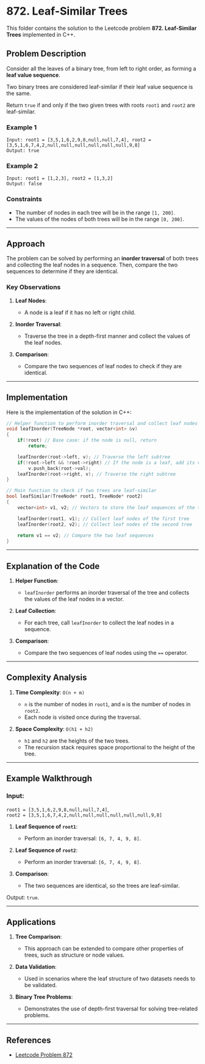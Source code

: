 # 872. Leaf-Similar Trees

This folder contains the solution to the Leetcode problem **872. Leaf-Similar Trees** implemented in C++.

## Problem Description

Consider all the leaves of a binary tree, from left to right order, as forming a **leaf value sequence**.

Two binary trees are considered leaf-similar if their leaf value sequence is the same.

Return `true` if and only if the two given trees with roots `root1` and `root2` are leaf-similar.

### Example 1

```
Input: root1 = [3,5,1,6,2,9,8,null,null,7,4], root2 = [3,5,1,6,7,4,2,null,null,null,null,null,null,9,8]
Output: true
```

### Example 2

```
Input: root1 = [1,2,3], root2 = [1,3,2]
Output: false
```

### Constraints

- The number of nodes in each tree will be in the range `[1, 200]`.
- The values of the nodes of both trees will be in the range `[0, 200]`.

---

## Approach

The problem can be solved by performing an **inorder traversal** of both trees and collecting the leaf nodes in a sequence. Then, compare the two sequences to determine if they are identical.

### Key Observations

1. **Leaf Nodes**:
   - A node is a leaf if it has no left or right child.

2. **Inorder Traversal**:
   - Traverse the tree in a depth-first manner and collect the values of the leaf nodes.

3. **Comparison**:
   - Compare the two sequences of leaf nodes to check if they are identical.

---

## Implementation

Here is the implementation of the solution in C++:

```cpp
// Helper function to perform inorder traversal and collect leaf nodes
void leafInorder(TreeNode *root, vector<int> &v)
{
    if(!root) // Base case: if the node is null, return
        return;

    leafInorder(root->left, v); // Traverse the left subtree
    if(!root->left && !root->right) // If the node is a leaf, add its value to the vector
        v.push_back(root->val);
    leafInorder(root->right, v); // Traverse the right subtree
}

// Main function to check if two trees are leaf-similar
bool leafSimilar(TreeNode* root1, TreeNode* root2) 
{
    vector<int> v1, v2; // Vectors to store the leaf sequences of the two trees

    leafInorder(root1, v1); // Collect leaf nodes of the first tree
    leafInorder(root2, v2); // Collect leaf nodes of the second tree
    
    return v1 == v2; // Compare the two leaf sequences
}
```

---

## Explanation of the Code

1. **Helper Function**:
   - `leafInorder` performs an inorder traversal of the tree and collects the values of the leaf nodes in a vector.

2. **Leaf Collection**:
   - For each tree, call `leafInorder` to collect the leaf nodes in a sequence.

3. **Comparison**:
   - Compare the two sequences of leaf nodes using the `==` operator.

---

## Complexity Analysis

1. **Time Complexity**: `O(n + m)`
   - `n` is the number of nodes in `root1`, and `m` is the number of nodes in `root2`.
   - Each node is visited once during the traversal.

2. **Space Complexity**: `O(h1 + h2)`
   - `h1` and `h2` are the heights of the two trees.
   - The recursion stack requires space proportional to the height of the tree.

---

## Example Walkthrough

### Input: 
`root1 = [3,5,1,6,2,9,8,null,null,7,4]`,  
`root2 = [3,5,1,6,7,4,2,null,null,null,null,null,null,9,8]`

1. **Leaf Sequence of `root1`**:
   - Perform an inorder traversal: `[6, 7, 4, 9, 8]`.

2. **Leaf Sequence of `root2`**:
   - Perform an inorder traversal: `[6, 7, 4, 9, 8]`.

3. **Comparison**:
   - The two sequences are identical, so the trees are leaf-similar.

Output: `true`.

---

## Applications

1. **Tree Comparison**:
   - This approach can be extended to compare other properties of trees, such as structure or node values.

2. **Data Validation**:
   - Used in scenarios where the leaf structure of two datasets needs to be validated.

3. **Binary Tree Problems**:
   - Demonstrates the use of depth-first traversal for solving tree-related problems.

---

## References

- [Leetcode Problem 872](https://leetcode.com/problems/leaf-similar-trees/)
